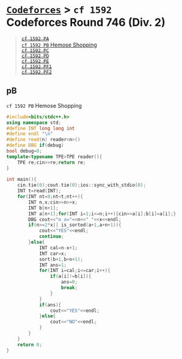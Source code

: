 # [`Codeforces`] > `cf 1592`<br>Codeforces Round 746 (Div. 2)

> ~~[`cf 1592 PA`](#pa)~~  
> [`cf 1592 PB` Hemose Shopping](#pb)  
> ~~[`cf 1592 PC`](#pc)~~  
> ~~[`cf 1592 PD`](#pd)~~  
> ~~[`cf 1592 PE`](#pe)~~  
> ~~[`cf 1592 PF1`](#pf1)~~  
> ~~[`cf 1592 PF2`](#pf2)~~  


## pB
`cf 1592 PB` Hemose Shopping
```c++
#include<bits/stdc++.h>
using namespace std;
#define INT long long int
#define endl "\n"
#define read(n) reader<n>()
#define DBG if(debug)
bool debug=0;
template<typename TPE>TPE reader(){
	TPE re;cin>>re;return re;
}
 
int main(){
	cin.tie(0);cout.tie(0);ios::sync_with_stdio(0);
	INT t=read(INT);
	for(INT nt=0;nt<t;nt++){
		INT n,x;cin>>n>>x;
		INT b[n+1];
		INT a[n+1];for(INT i=1;i<=n;i++){cin>>a[i];b[i]=a[i];}
		DBG cout<<"n x="<<n<<" "<<x<<endl;
		if(n>=2*x|| is_sorted(a+1,a+n+1)){
			cout<<"YES"<<endl;
			continue;
		}else{
			INT cal=n-x+1;
			INT car=x;
			sort(b+1,b+n+1);
			INT ans=1;
			for(INT i=cal;i<=car;i++){
				if(a[i]!=b[i]){
					ans=0;
					break;
				}
			}
			if(ans){
				cout<<"YES"<<endl;
			}else{
				cout<<"NO"<<endl;
			}
		}
	}
	return 0;
}
```

[`Codeforces`]: /OJ_ans/cf
[`Zerojudge`]: /OJ_ans/zj
[`PCIC`]: /OJ_ans/PCIC